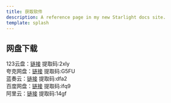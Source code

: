 ```yaml
---
title: 获取软件
description: A reference page in my new Starlight docs site.
template: splash
---
```


## 网盘下载

<div>
    <div>
        123云盘：<a href="https://www.123684.com/s/hwp3vd-LIHu3">链接</a>&nbsp;提取码:2xIy
    </div>
    <div>
        夸克网盘：<a href="https://pan.quark.cn/s/0361bb8b2f5a">链接</a>&nbsp;提取码:G5FU
    </div>
    <div>
        蓝奏云：<a href="https://www.ilanzou.com/s/EQ4Zn99e?code=dfa2">链接</a>&nbsp;提取码:dfa2
    </div>
    <div>
        百度网盘：<a href="https://pan.baidu.com/s/1SZqzw7Gu9PUsqgCUzezDEw?pwd=ifq9">链接</a>&nbsp;提取码:ifq9
    </div>
    <div>
        阿里云：<a href="https://www.alipan.com/s/UMdhMiLCM6E">链接</a>&nbsp;提取码:14gf
    </div>
</div>

